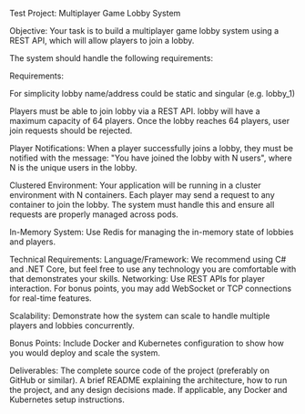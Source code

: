 Test Project: Multiplayer Game Lobby System

Objective: Your task is to build a multiplayer game lobby system using a REST API, which will allow players to join a lobby.

The system should handle the following requirements:

Requirements:

For simplicity lobby name/address could be static and singular (e.g. lobby_1)

Players must be able to join lobby via a REST API. lobby will have a maximum capacity of 64 players. Once the lobby reaches 64 players, user join requests should be rejected.

Player Notifications: When a player successfully joins a lobby, they must be notified with the message: "You have joined the lobby with N users", where N is the unique users in the lobby.

Clustered Environment: Your application will be running in a cluster environment with N containers. Each player may send a request to any container to join the lobby. The system must handle this and ensure all requests are properly managed across pods.

In-Memory System: Use Redis for managing the in-memory state of lobbies and players.

Technical Requirements: Language/Framework: We recommend using C# and .NET Core, but feel free to use any technology you are comfortable with that demonstrates your skills. Networking: Use REST APIs for player interaction. For bonus points, you may add WebSocket or TCP connections for real-time features.

Scalability: Demonstrate how the system can scale to handle multiple players and lobbies concurrently.

Bonus Points: Include Docker and Kubernetes configuration to show how you would deploy and scale the system.

Deliverables: The complete source code of the project (preferably on GitHub or similar). A brief README explaining the architecture, how to run the project, and any design decisions made. If applicable, any Docker and Kubernetes setup instructions.
